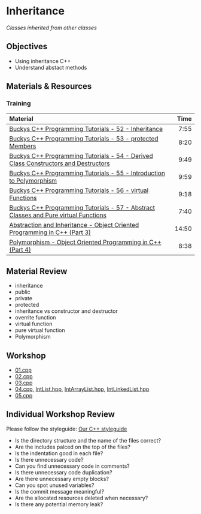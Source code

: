 # Inheritance
*Classes inherited from other classes*

## Objectives
 - Using inheritance C++
 - Understand abstact methods

## Materials & Resources
### Training
| Material | Time |
|:---------|-----:|
| [Buckys C++ Programming Tutorials - 52 - Inheritance](https://www.youtube.com/watch?v=gq2Igdc-OSI) | 7:55 |
| [Buckys C++ Programming Tutorials - 53 - protected Members](https://www.youtube.com/watch?v=DHAAy4GJ684) | 8:20 |
| [Buckys C++ Programming Tutorials - 54 - Derived Class Constructors and Destructors](https://www.youtube.com/watch?v=Z_vJEKU9WTg) | 9:49 |
| [Buckys C++ Programming Tutorials - 55 - Introduction to Polymorphism](https://www.youtube.com/watch?v=R_PPA9eejDw) | 9:59 |
| [Buckys C++ Programming Tutorials - 56 - virtual Functions](https://www.youtube.com/watch?v=DudHooleNVg) | 9:18 |
| [Buckys C++ Programming Tutorials - 57 - Abstract Classes and Pure virtual Functions](https://www.youtube.com/watch?v=ndz3EHpFEZc) | 7:40 |
| [Abstraction and Inheritance - Object Oriented Programming in C++ (Part 3)](https://www.youtube.com/watch?v=1c9BQYQDnHs) | 14:50 |
| [Polymorphism - Object Oriented Programming in C++ (Part 4)](https://www.youtube.com/watch?v=bP-Trkf8hNA) | 8:38 |

## Material Review
 - inheritance
 - public
 - private
 - protected
 - inheritance vs constructor and destructor
 - overrite function
 - virtual function
 - pure virtual function
 - Polymorphism

## Workshop
 - [01.cpp](workshop/01.cpp)
 - [02.cpp](workshop/02.cpp)
 - [03.cpp](workshop/03.cpp)
 - [04.cpp](workshop/04.cpp), [IntList.hpp](workshop/IntList.hpp), [IntArrayList.hpp](workshop/IntArrayList.hpp), [IntLinkedList.hpp](workshop/IntLinkedList.hpp)
 - [05.cpp](workshop/05.cpp)

## Individual Workshop Review
Please follow the styleguide: [Our C++ styleguide](../../styleguide/cpp.md)

 - Is the directory structure and the name of the files correct?
 - Are the includes palced on the top of the files?
 - Is the indentation good in each file?
 - Is there unnecessary code?
 - Can you find unnecessary code in comments?
 - Is there unnecessary code duplication?
 - Are there unnecessary empty blocks?
 - Can you spot unused variables?
 - Is the commit message meaningful?
 - Are the allocated resources deleted when necessary?
 - Is there any potential memory leak?

